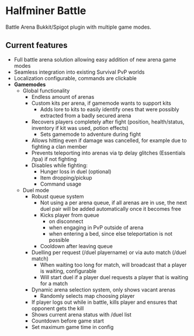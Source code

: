 # Halfminer Battle
Battle Arena Bukkit/Spigot plugin with multiple game modes.

Current features
-------
- Full battle arena solution allowing easy addition of new arena game modes
- Seamless integration into existing Survival PvP worlds
- Localization configurable, commands are clickable
- **Gamemodes**
  - Global functionality
    - Endless amount of arenas
    - Custom kits per arena, if gamemode wants to support kits
      - Adds lore to kits to easily identify ones that were possibly extracted from a badly secured arena
    - Recovers players completely after fight (position, health/status, inventory if kit was used, potion effects)
      - Sets gamemode to adventure during fight
    - Allows hitting even if damage was cancelled, for example due to fighting a clan member
    - Prevents teleporting into arenas via tp delay glitches (Essentials /tpa) if not fighting
    - Disables while fighting:
      - Hunger loss in duel (optional)
      - Item dropping/pickup
      - Command usage
  - Duel mode
    - Robust queue system
      - Not using a per arena queue, if all arenas are in use, the next duel pair will be added automatically once it becomes free
      - Kicks player from queue 
        - on disconnect
        - when engaging in PvP outside of arena
        - when entering a bed, since else teleportation is not possible
      - Cooldown after leaving queue
    - Duelling per request (/duel playername) or via auto match (/duel match)
      - When waiting too long for match, will broadcast that a player is waiting, configurable
      - Will start duel if a player duel requests a player that is waiting for a match
    - Dynamic arena selection system, only shows vacant arenas
      - Randomly selects map choosing player
    - If player logs out while in battle, kills player and ensures that opponent gets the kill
    - Shows current arena status with /duel list
    - Countdown before game start
    - Set maximum game time in config
    
